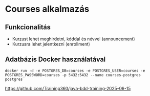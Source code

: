 # Courses alkalmazás

## Funkcionalitás

* Kurzust lehet meghirdetni, kóddal és névvel (announcement)
* Kurzusra lehet jelentkezni (enrollment)

## Adatbázis Docker használatával

```shell
docker run -d -e POSTGRES_DB=courses -e POSTGRES_USER=courses -e POSTGRES_PASSWORD=courses -p 5432:5432 --name courses-postgres postgres
```

https://github.com/Training360/java-bdd-training-2025-09-15